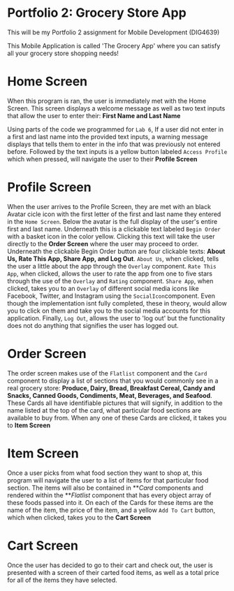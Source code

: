 # Portfolio 2: Grocery Store App
This will be my Portfolio 2 assignment for Mobile Development (DIG4639)

This Mobile Application is called 'The Grocery App' where you can satisfy all your grocery store shopping needs!

# Home Screen
When this program is ran, the user is immediately met with the Home Screen. This screen displays a welcome message as well as two text inputs that allow the user to enter their: **First Name and Last Name**

Using parts of the code we programmed for `Lab 6`, If a user did not enter in a first and last name into the provided text inputs, a warning message displays that tells them to enter in the info that was previously not entered before. Followed by the text inputs is a yellow button labeled `Access Profile` which when pressed, will navigate the user to their **Profile Screen**

# Profile Screen
When the user arrives to the Profile Screen, they are met with an black Avatar cicle icon with the first letter of the first and last name they entered in the `Home Screen`. Below the avatar is the full display of the user's entire first and last name. Underneath this is a clickable text labeled `Begin Order` with a basket icon in the color yellow. Clicking this text will take the user directly to the **Order Screen** where the user may proceed to order. Underneath the clickable Begin Order button are four clickable texts: **About Us, Rate This App, Share App, and Log Out**. `About Us`, when clicked, tells the user a little about the app through the `Overlay` component. `Rate This App`, when clicked, allows the user to rate the app from one to five stars through the use of the `Overlay` and `Rating` component. `Share App`, when clicked, takes you to an `Overlay` of different social media icons like Facebook, Twitter, and Instagram using the `SocialIcon`component. Even though the implementation isnt fully completed, these in theory, would allow you to click on them and take you to the social media accounts for this application. Finally, `Log Out`, allows the user to 'log out' but the functionality does not do anything that signifies the user has logged out. 

# Order Screen
The order screen makes use of the `Flatlist` component and the `Card` component to display a list of sections that you would commonly see in a real grocery store: **Produce, Dairy, Bread, Breakfast Cereal, Candy and Snacks, Canned Goods, Condiments, Meat, Beverages, and Seafood**. These Cards all have identifiable pictures that will signify, in addition to the name listed at the top of the card, what particular food sections are available to buy from. When any one of these Cards are clicked, it takes you to **Item Screen**

# Item Screen
Once a user picks from what food section they want to shop at, this program will navigate the user to a list of items for that particular food section. The items will also be contained in ***Card* components and rendered within the ***Flatlist* component that has every object array of these foods passed into it. On each of the Cards for these items are the name of the item, the price of the item, and a yellow `Add To Cart` button, which when clicked, takes you to the **Cart Screen**

# Cart Screen
Once the user has decided to go to their cart and check out, the user is presented with a screen of their carted food items, as well as a total price for all of the items they have selected.
